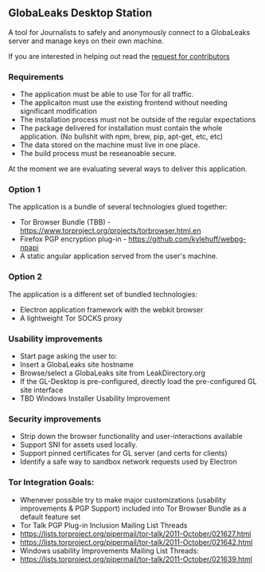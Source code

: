 GlobaLeaks Desktop Station
--------------------------
A tool for Journalists to safely and anonymously connect to a GlobaLeaks server and manage keys on their own machine.

If you are interested in helping out read the [request for contributors](https://docs.google.com/document/d/1HgnfBd3apYxrORzXz72J8p9sILKd8DVKA6PlJ_6Xkh0/edit?usp=sharing)

### Requirements

- The application must be able to use Tor for all traffic.
- The applicaiton must use the existing frontend without needing significant modification
- The installation process must not be outside of the regular expectations
- The package delivered for installation must contain the whole application. (No bullshit with npm, brew, pip, apt-get, etc, etc)
- The data stored on the machine must live in one place.
- The build process must be reseanoable secure.

At the moment we are evaluating several ways to deliver this application.

### Option 1

The application is a bundle of several technologies glued together:
 * Tor Browser Bundle (TBB) - https://www.torproject.org/projects/torbrowser.html.en
 * Firefox PGP encryption plug-in - https://github.com/kylehuff/webpg-npapi
 * A static angular application served from the user's machine.

### Option 2
The application is a different set of bundled technologies:
 * Electron application framework with the webkit browser
 * A lightweight Tor SOCKS proxy

### Usability improvements
 * Start page asking the user to:
  * Insert a GlobaLeaks site hostname
  * Browse/select a GlobaLeaks site from LeakDirectory.org
  * If the GL-Desktop is pre-configured, directly load the pre-configured GL site interface
 * TBD Windows Installer Usability Improvement

### Security improvements
 * Strip down the browser functionality and user-interactions available
 * Support SNI for assets used locally.
 * Support pinned certificates for GL server (and certs for clients)
 * Identify a safe way to sandbox network requests used by Electron
 
### Tor Integration Goals:
 * Whenever possible try to make major customizations (usability improvements & PGP Support) included into Tor Browser Bundle as a default feature set
  * Tor Talk PGP Plug-in Inclusion Mailing List Threads
   * https://lists.torproject.org/pipermail/tor-talk/2011-October/021627.html
   * https://lists.torproject.org/pipermail/tor-talk/2011-October/021642.html
  * Windows usability Improvements Mailing List Threads:
   * https://lists.torproject.org/pipermail/tor-talk/2011-October/021639.html


